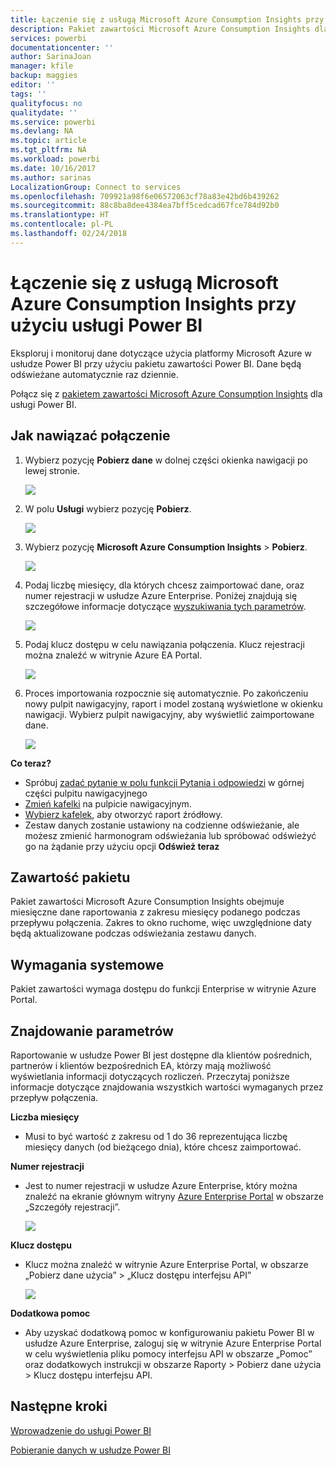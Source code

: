 ```yaml
---
title: Łączenie się z usługą Microsoft Azure Consumption Insights przy użyciu usługi Power BI
description: Pakiet zawartości Microsoft Azure Consumption Insights dla usługi Power BI
services: powerbi
documentationcenter: ''
author: SarinaJoan
manager: kfile
backup: maggies
editor: ''
tags: ''
qualityfocus: no
qualitydate: ''
ms.service: powerbi
ms.devlang: NA
ms.topic: article
ms.tgt_pltfrm: NA
ms.workload: powerbi
ms.date: 10/16/2017
ms.author: sarinas
LocalizationGroup: Connect to services
ms.openlocfilehash: 709921a98f6e06572063cf78a83e42bd6b439262
ms.sourcegitcommit: 88c8ba8dee4384ea7bff5cedcad67fce784d92b0
ms.translationtype: HT
ms.contentlocale: pl-PL
ms.lasthandoff: 02/24/2018
---
```

# <a name="connect-to-microsoft-azure-consumption-insights-with-power-bi"></a>Łączenie się z usługą Microsoft Azure Consumption Insights przy użyciu usługi Power BI
Eksploruj i monitoruj dane dotyczące użycia platformy Microsoft Azure w usłudze Power BI przy użyciu pakietu zawartości Power BI. Dane będą odświeżane automatycznie raz dziennie.

Połącz się z [pakietem zawartości Microsoft Azure Consumption Insights](https://app.powerbi.com/getdata/services/azureconsumption) dla usługi Power BI.

## <a name="how-to-connect"></a>Jak nawiązać połączenie
1. Wybierz pozycję **Pobierz dane** w dolnej części okienka nawigacji po lewej stronie.
   
    ![](media/service-connect-to-azure-consumption-insights/getdata.png)
2. W polu **Usługi** wybierz pozycję **Pobierz**.
   
   ![](media/service-connect-to-azure-consumption-insights/services.png)
3. Wybierz pozycję **Microsoft Azure Consumption Insights** \> **Pobierz**. 
   
   ![](media/service-connect-to-azure-consumption-insights/mazureconsumption.png)
4. Podaj liczbę miesięcy, dla których chcesz zaimportować dane, oraz numer rejestracji w usłudze Azure Enterprise. Poniżej znajdują się szczegółowe informacje dotyczące [wyszukiwania tych parametrów](#FindingParams).
   
    ![](media/service-connect-to-azure-consumption-insights/azureconsumptionparams.png)
5. Podaj klucz dostępu w celu nawiązania połączenia. Klucz rejestracji można znaleźć w witrynie Azure EA Portal. 
   
    ![](media/service-connect-to-azure-consumption-insights/msazureconsumptioncreds.png)
6. Proces importowania rozpocznie się automatycznie. Po zakończeniu nowy pulpit nawigacyjny, raport i model zostaną wyświetlone w okienku nawigacji. Wybierz pulpit nawigacyjny, aby wyświetlić zaimportowane dane.
   
   ![](media/service-connect-to-azure-consumption-insights/msazureconsumptiondashboard.png)

**Co teraz?**

* Spróbuj [zadać pytanie w polu funkcji Pytania i odpowiedzi](power-bi-q-and-a.md) w górnej części pulpitu nawigacyjnego
* [Zmień kafelki](service-dashboard-edit-tile.md) na pulpicie nawigacyjnym.
* [Wybierz kafelek](service-dashboard-tiles.md), aby otworzyć raport źródłowy.
* Zestaw danych zostanie ustawiony na codzienne odświeżanie, ale możesz zmienić harmonogram odświeżania lub spróbować odświeżyć go na żądanie przy użyciu opcji **Odśwież teraz**

## <a name="whats-included"></a>Zawartość pakietu
Pakiet zawartości Microsoft Azure Consumption Insights obejmuje miesięczne dane raportowania z zakresu miesięcy podanego podczas przepływu połączenia. Zakres to okno ruchome, więc uwzględnione daty będą aktualizowane podczas odświeżania zestawu danych.

## <a name="system-requirements"></a>Wymagania systemowe
Pakiet zawartości wymaga dostępu do funkcji Enterprise w witrynie Azure Portal. 

<a name="FindingParams"></a>

## <a name="finding-parameters"></a>Znajdowanie parametrów
Raportowanie w usłudze Power BI jest dostępne dla klientów pośrednich, partnerów i klientów bezpośrednich EA, którzy mają możliwość wyświetlania informacji dotyczących rozliczeń. Przeczytaj poniższe informacje dotyczące znajdowania wszystkich wartości wymaganych przez przepływ połączenia.

**Liczba miesięcy**

* Musi to być wartość z zakresu od 1 do 36 reprezentująca liczbę miesięcy danych (od bieżącego dnia), które chcesz zaimportować.

**Numer rejestracji**

* Jest to numer rejestracji w usłudze Azure Enterprise, który można znaleźć na ekranie głównym witryny [Azure Enterprise Portal](https://ea.azure.com/) w obszarze „Szczegóły rejestracji”.
  
    ![](media/service-connect-to-azure-consumption-insights/params2.png)

**Klucz dostępu**

* Klucz można znaleźć w witrynie Azure Enterprise Portal, w obszarze „Pobierz dane użycia” > „Klucz dostępu interfejsu API”
  
    ![](media/service-connect-to-azure-consumption-insights/creds2.png)

**Dodatkowa pomoc**

* Aby uzyskać dodatkową pomoc w konfigurowaniu pakietu Power BI w usłudze Azure Enterprise, zaloguj się w witrynie Azure Enterprise Portal w celu wyświetlenia pliku pomocy interfejsu API w obszarze „Pomoc” oraz dodatkowych instrukcji w obszarze Raporty > Pobierz dane użycia > Klucz dostępu interfejsu API. 

## <a name="next-steps"></a>Następne kroki
[Wprowadzenie do usługi Power BI](service-get-started.md)

[Pobieranie danych w usłudze Power BI](service-get-data.md)

